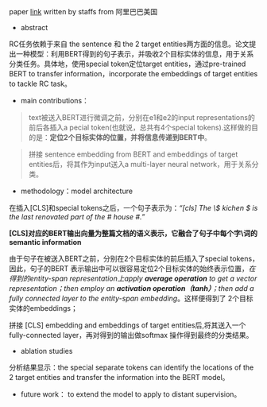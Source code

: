 paper [link](https://arxiv.org/pdf/1905.08284.pdf)  written by staffs from 阿里巴巴美国
* abstract

RC任务依赖于来自 the sentence 和 the 2 target entities两方面的信息。论文提出一种模型：利用BERT得到的句子表示，并吸收2个目标实体的信息，用于关系分类任务。具体地，使用special token定位target entities，通过pre-trained BERT to transfer information，incorporate the embeddings of target entities to tackle RC task。
* main contributions：

> text被送入BERT进行微调之前，分别在e1和e2的input representations的前后各插入a pecial token(也就说，总共有4个special tokens).这样做的目的是：**定位2个目标实体的位置，并将信息传递到BERT中**。

> 拼接 sentence embedding from BERT and embeddings of target entities后，将其作为input送入a multi-layer neural network，用于关系分类。

* methodology：model architecture

在插入\[CLS]和special tokens之后，一个句子表示为：*“\[cls] The \\$ kichen \$ is the last renovated part of the # house #.”* 

**\[CLS]对应的BERT输出向量为整篇文档的语义表示，它融合了句子中每个字\词的semantic information**

由于句子在被送入BERT之前，分别在2个目标实体的前后插入了special tokens，因此，句子的BERT 表示输出中可以很容易定位2个目标实体的始终表示位置，*在得到的entity-span representation上apply **average operation** to get a vector representation；then employ an **activation operation（tanh）**；then add a fully connected layer to the entity-span embedding*。这样便得到了 2个目标实体的embeddings；

拼接 \[CLS] embedding and embeddings of target entities后,将其送入一个fully-connected layer，再对得到的输出做softmax 操作得到最终的分类结果。

* ablation studies

分析结果显示：the special separate tokens can identify the locations of the 2 target entities and transfer the information into the BERT model。

* future work： to extend the model to apply to distant supervision。
